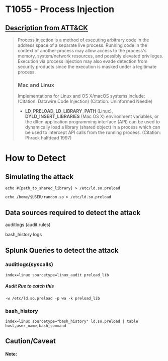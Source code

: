 # T1055 - Process Injection
## [Description from ATT&CK](https://attack.mitre.org/wiki/Technique/T1055)
<blockquote>Process injection is a method of executing arbitrary code in the address space of a separate live process. Running code in the context of another process may allow access to the process's memory, system/network resources, and possibly elevated privileges. Execution via process injection may also evade detection from security products since the execution is masked under a legitimate process.
  
  ### Mac and Linux

Implementations for Linux and OS X/macOS systems include: (Citation: Datawire Code Injection) (Citation: Uninformed Needle)

* **LD_PRELOAD, LD_LIBRARY_PATH** (Linux), **DYLD_INSERT_LIBRARIES** (Mac OS X) environment variables, or the dlfcn application programming interface (API) can be used to dynamically load a library (shared object) in a process which can be used to intercept API calls from the running process. (Citation: Phrack halfdead 1997) </blockquote>

# How to Detect  

## Simulating the attack 
```
echo #{path_to_shared_library} > /etc/ld.so.preload
```
```
echo /home/$USER/random.so > /etc/ld.so.preload
```
## Data sources required to detect the attack

auditlogs (audit.rules)

bash_history logs 

## Splunk Queries to detect the attack

### auditlogs(syscalls)
```
index=linux sourcetype=linux_audit preload_lib
```
##### Audit Rue to catch this 
```
-w /etc/ld.so.preload -p wa -k preload_lib
```
### bash_history 
```
index=linux sourcetype="bash_history" ld.so.preload | table host,user_name,bash_command
```
## Caution/Caveat 

#### Note: 


